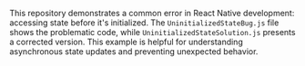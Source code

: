 This repository demonstrates a common error in React Native development: accessing state before it's initialized.  The `UninitializedStateBug.js` file shows the problematic code, while `UninitializedStateSolution.js` presents a corrected version.  This example is helpful for understanding asynchronous state updates and preventing unexpected behavior.
